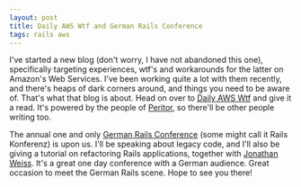 ```yaml
---
layout: post
title: Daily AWS Wtf and German Rails Conference
tags: rails aws
---
```

I've started a new blog (don't worry, I have not abandoned this one), specifically targeting experiences, wtf's and workarounds for the latter on Amazon's Web Services. I've been working quite a lot with them recently, and there's heaps of dark corners around, and things you need to be aware of. That's what that blog is about. Head on over to [Daily AWS Wtf](http://dailyawswtf.com) and give it a read. It's powered by the people of [Peritor](http://www.peritor.com), so there'll be other people writing too.

The annual one and only [German Rails Conference](http://www.rails-konferenz.de) (some might call it Rails Konferenz) is upon us. I'll be speaking about legacy code, and I'll also be giving a tutorial on refactoring Rails applications, together with [Jonathan Weiss](http://blog.innerewut.de). It's a great one day conference with a German audience. Great occasion to meet the German Rails scene. Hope to see you there!